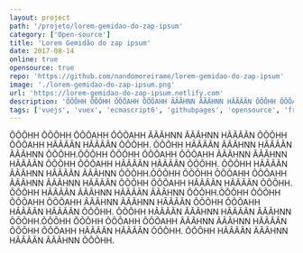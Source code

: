 ```yaml
---
layout: project
path: '/projeto/lorem-gemidao-do-zap-ipsum'
category: ['Open-source']
title: 'Lorem Gemidão do zap ipsum'
date: 2017-08-14
online: true
opensource: true
repo: 'https://github.com/nandomoreirame/lorem-gemidao-do-zap-ipsum'
image: './lorem-gemidao-do-zap-ipsum.png'
url: 'https://lorem-gemidao-do-zap-ipsum.netlify.com'
description: 'ÕÕÕHH ÕÕÕHH ÕÕÕAHH ÕÕÕAHH ÃÃÃHNN ÃÃÃHNN HÃÃÃÃN ÕÕÕHH ÕÕÕAHH HÃÃÃÃN HÃÃÃÃN ÕÕÕHH. ÕÕÕHH HÃÃÃÃN ÃÃÃHNN HÃÃÃÃN ÃÃÃHNN ÕÕÕHH.'
tags: ['vuejs', 'vuex', 'ecmascript6', 'githubpages', 'opensource', 'frontend']
---
```


ÕÕÕHH ÕÕÕHH ÕÕÕAHH ÕÕÕAHH ÃÃÃHNN ÃÃÃHNN HÃÃÃÃN ÕÕÕHH ÕÕÕAHH HÃÃÃÃN HÃÃÃÃN ÕÕÕHH. ÕÕÕHH HÃÃÃÃN ÃÃÃHNN HÃÃÃÃN ÃÃÃHNN ÕÕÕHH.ÕÕÕHH ÕÕÕHH ÕÕÕAHH ÕÕÕAHH ÃÃÃHNN ÃÃÃHNN HÃÃÃÃN ÕÕÕHH ÕÕÕAHH HÃÃÃÃN HÃÃÃÃN ÕÕÕHH. ÕÕÕHH HÃÃÃÃN ÃÃÃHNN HÃÃÃÃN ÃÃÃHNN ÕÕÕHH.ÕÕÕHH ÕÕÕHH ÕÕÕAHH ÕÕÕAHH ÃÃÃHNN ÃÃÃHNN HÃÃÃÃN ÕÕÕHH ÕÕÕAHH HÃÃÃÃN HÃÃÃÃN ÕÕÕHH. ÕÕÕHH HÃÃÃÃN ÃÃÃHNN HÃÃÃÃN ÃÃÃHNN ÕÕÕHH.ÕÕÕHH ÕÕÕHH ÕÕÕAHH ÕÕÕAHH ÃÃÃHNN ÃÃÃHNN HÃÃÃÃN ÕÕÕHH ÕÕÕAHH HÃÃÃÃN HÃÃÃÃN ÕÕÕHH. ÕÕÕHH HÃÃÃÃN ÃÃÃHNN HÃÃÃÃN ÃÃÃHNN ÕÕÕHH.ÕÕÕHH ÕÕÕHH ÕÕÕAHH ÕÕÕAHH ÃÃÃHNN ÃÃÃHNN HÃÃÃÃN ÕÕÕHH ÕÕÕAHH HÃÃÃÃN HÃÃÃÃN ÕÕÕHH. ÕÕÕHH HÃÃÃÃN ÃÃÃHNN HÃÃÃÃN ÃÃÃHNN ÕÕÕHH.
